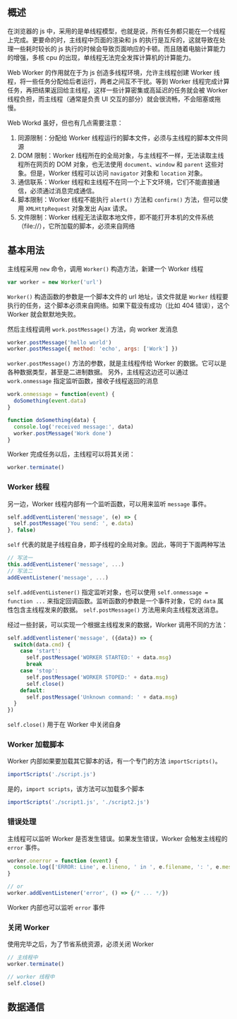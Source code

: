 ## 概述
在浏览器的 js 中，采用的是单线程模型，也就是说，所有任务都只能在一个线程上完成。更要命的时，主线程中页面的渲染和 js 的执行是互斥的，这就导致在处理一些耗时较长的 js 执行的时候会导致页面响应的卡顿。而且随着电脑计算能力的增强，多核 cpu 的出现，单线程无法完全发挥计算机的计算能力。

Web Worker 的作用就在于为 js 创造多线程环境，允许主线程创建 Worker 线程，将一些任务分配给后者运行，两者之间互不干扰。等到 Worker 线程完成计算任务，再把结果返回给主线程，这样一些计算密集或高延迟的任务就会被 Worker 线程负担，而主线程（通常是负责 UI 交互的部分）就会很流畅，不会阻塞或拖慢。

Web Workd 虽好，但也有几点需要注意：

1. 同源限制：分配给 Worker 线程运行的脚本文件，必须与主线程的脚本文件同源
2. DOM 限制：Worker 线程所在的全局对象，与主线程不一样，无法读取主线程所在网页的 DOM 对象，也无法使用 `document`、`window` 和 `parent` 这些对象。但是，Worker 线程可以访问 `navigator` 对象和 `location` 对象。
3. 通信联系：Worker 线程和主线程不在同一个上下文环境，它们不能直接通信，必须通过消息完成通信。
4. 脚本限制：Worker 线程不能执行 `alert()` 方法和 `confirm()` 方法，但可以使用 `XMLHttpRequest` 对象发出 Ajax 请求。
5. 文件限制：Worker 线程无法读取本地文件，即不能打开本机的文件系统（file://），它所加载的脚本，必须来自网络

## 基本用法
主线程采用 `new` 命令，调用 `Worker()` 构造方法，新建一个 Worker 线程

```js
var worker = new Worker('url')
```

`Worker()` 构造函数的参数是一个脚本文件的 url 地址，该文件就是 `Worker` 线程要执行的任务，这个脚本必须来自网络。如果下载没有成功（比如 404 错误），这个 Worker 就会默默地失败。

然后主线程调用 `work.postMessage()` 方法，向 worker 发消息

```js
worker.postMessage('hello world')
worker.postMessage({ method: 'echo', args: ['Work'] })
```

`worker.postMessage()` 方法的参数，就是主线程传给 Worker 的数据。它可以是各种数据类型，甚至是二进制数据。
另外，主线程这边还可以通过 `work.onmessage` 指定监听函数，接收子线程返回的消息

```js
work.onmessage = function(event) {
  doSomething(event.data)
}

function doSomething(data) {
  console.log('received message:', data)
  worker.postMessage('Work done')
}
```

Worker 完成任务以后，主线程可以将其关闭：

```js
worker.terminate()
```

### Worker 线程
另一边，Worker 线程内部有一个监听函数，可以用来监听 `message` 事件。

```js
self.addEventListeren('message', (e) => {
  self.postMessage('You send: ', e.data)
}, false)
```

`self` 代表的就是子线程自身，即子线程的全局对象。因此，等同于下面两种写法

```js
// 写法一
this.addEventListener('message', ...)
// 写法二
addEventListener('message', ...)
```

`self.addEventListener()` 指定监听对象，也可以使用 `self.onmessage = function ...` 来指定回调函数。监听函数的参数是一个事件对象，它的 `data` 属性包含主线程发来的数据。
`self.postMessage()` 方法用来向主线程发送消息。

经过一些封装，可以实现一个根据主线程发来的数据，Worker 调用不同的方法：

```js
self.addEventlistener('message', ({data}) => {
  switch(data.cmd) {
    case 'start':
      self.postMessage('WORKER STARTED:' + data.msg)
      break
    case 'stop':
      self.postMessage('WORKER STOPED:' + data.msg)
      self.close()
    default:
      self.postMessage('Unknown command: ' + data.msg)
  }
})
```

`self.close()` 用于在 Worker 中关闭自身

### Worker 加载脚本
 Worker 内部如果要加载其它脚本的话，有一个专门的方法 `importScripts()`。

```js
importScripts('./script.js')
```

是的，`import scripts`，该方法可以加载多个脚本

```js
importScripts('./script1.js', './script2.js')
```

### 错误处理
主线程可以监听 Worker 是否发生错误。如果发生错误，Worker 会触发主线程的 `error` 事件。

```js
worker.onerror = function (event) {
  console.log(['ERROR: Line', e.lineno, ' in ', e.filename, ': ', e.message].join(''))
}

// or
worker.addEventListener('error', () => {/* ... */})
```

Worker 内部也可以监听 `error` 事件

### 关闭 Worker

使用完毕之后，为了节省系统资源，必须关闭 Worker

```js
// 主线程中
worker.terminate()

// worker 线程中
self.close()
```

## 数据通信
